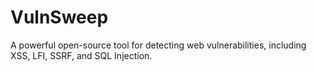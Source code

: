 # VulnSweep
A powerful open-source tool for detecting web vulnerabilities, including XSS, LFI, SSRF, and SQL Injection.
